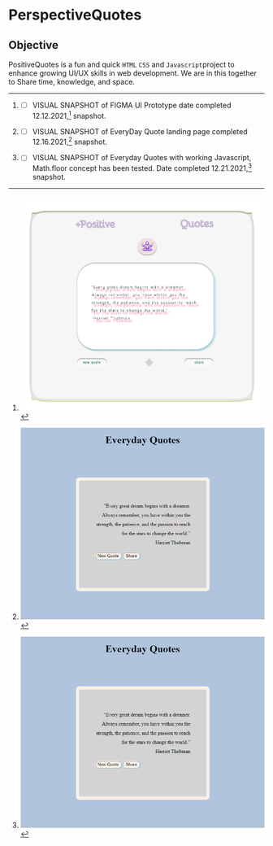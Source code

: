 # PerspectiveQuotes

## Objective

PositiveQuotes is a fun and quick <code>HTML</code> <code>CSS</code> and <code>Javascript</code>project to enhance growing UI/UX skills in web development. 
We are in this together to Share time, knowledge, and space.

---

1. - [ ] VISUAL SNAPSHOT of FIGMA UI Prototype date completed 12.12.2021,[^1] snapshot.
[^1]: ![UI snapshot](https://github.com/TWOdunlami/PerspectiveQuotes/blob/localdev/images/figma.png)
2. - [ ] VISUAL SNAPSHOT of EveryDay Quote landing page completed 12.16.2021,[^2] snapshot.
[^2]: ![UI snapshot](https://github.com/TWOdunlami/PerspectiveQuotes/blob/localdev/images/snapshot12162021.png)
3. - [ ] VISUAL SNAPSHOT of Everyday Quotes with working Javascript, Math.floor concept has been tested. Date completed 12.21.2021,[^2] snapshot.
[^3]: ![UI snapshot](https://github.com/TWOdunlami/PerspectiveQuotes/blob/localdev/images/snapshot12212021.png)